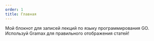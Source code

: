 ```yaml
---
order: 1
title: Главная
---
```


Мой блокнот для записей лекций по языку программирования GO. Используй Gramax для правильного отображения статей!


